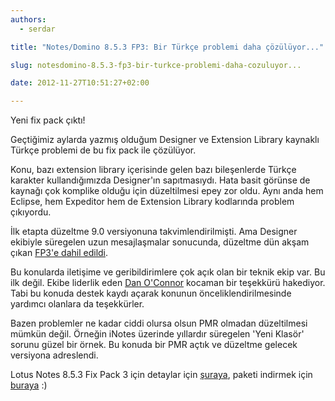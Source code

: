 ```yaml
---
authors:
  - serdar

title: "Notes/Domino 8.5.3 FP3: Bir Türkçe problemi daha çözülüyor..."

slug: notesdomino-8.5.3-fp3-bir-turkce-problemi-daha-cozuluyor...

date: 2012-11-27T10:51:27+02:00

---
```


Yeni fix pack çıktı!

Geçtiğimiz aylarda yazmış olduğum [](2012-04-bir-turkce-problemi-daha-bu-alanda-bazi-harfler-kullanilamaz....md "bir-turkce-problemi-daha-bu-alanda-bazi-harfler-kullanilamaz....htm")Designer ve Extension Library kaynaklı Türkçe problemi de bu fix pack ile çözülüyor.
<!-- more -->
Konu, bazı extension library içerisinde gelen bazı bileşenlerde Türkçe karakter kullandığımızda Designer'ın sapıtmasıydı. Hata basit görünse de kaynağı çok komplike olduğu için düzeltilmesi epey zor oldu. Aynı anda hem Eclipse, hem Expeditor hem de Extension Library kodlarında problem çıkıyordu.

İlk etapta düzeltme 9.0 versiyonuna takvimlendirilmişti. Ama Designer ekibiyle süregelen uzun mesajlaşmalar sonucunda, düzeltme dün akşam çıkan [FP3'e dahil edildi](https://twitter.com/doconnor78/statuses/273178187960307713).

Bu konularda iletişime ve geribildirimlere çok açık olan bir teknik ekip var. Bu ilk değil. Ekibe liderlik eden [Dan O'Connor](https://twitter.com/doconnor78) kocaman bir teşekkürü hakediyor. Tabi bu konuda destek kaydı açarak konunun önceliklendirilmesinde yardımcı olanlara da teşekkürler.

Bazen problemler ne kadar ciddi olursa olsun PMR olmadan düzeltilmesi mümkün değil. Örneğin iNotes üzerinde yıllardır süregelen 'Yeni Klasör' sorunu güzel bir örnek. Bu konuda bir PMR açtık ve düzeltme gelecek versiyona adreslendi.

Lotus Notes 8.5.3 Fix Pack 3 için detaylar için [şuraya](http://www-10.lotus.com/ldd/fixlist.nsf/8d1c0550e6242b69852570c900549a74/87197146b21a192785257a8100442301?OpenDocument), paketi indirmek için [buraya](http://www-01.ibm.com/support/docview.wss?uid=swg24032242) :)
